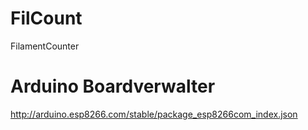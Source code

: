 # FilCount
FilamentCounter

# Arduino Boardverwalter
http://arduino.esp8266.com/stable/package_esp8266com_index.json
